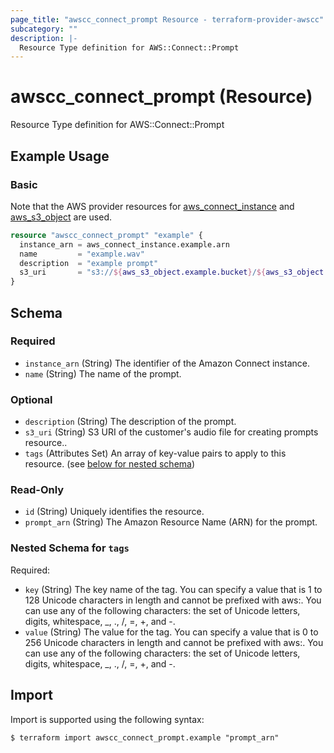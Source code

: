 ```yaml
---
page_title: "awscc_connect_prompt Resource - terraform-provider-awscc"
subcategory: ""
description: |-
  Resource Type definition for AWS::Connect::Prompt
---
```


# awscc_connect_prompt (Resource)

Resource Type definition for AWS::Connect::Prompt

## Example Usage

### Basic

Note that the AWS provider resources for [aws_connect_instance](https://registry.terraform.io/providers/hashicorp/aws/latest/docs/resources/connect_instance) and [aws_s3_object](https://registry.terraform.io/providers/hashicorp/aws/latest/docs/resources/s3_object) are used.

```terraform
resource "awscc_connect_prompt" "example" {
  instance_arn = aws_connect_instance.example.arn
  name         = "example.wav"
  description  = "example prompt"
  s3_uri       = "s3://${aws_s3_object.example.bucket}/${aws_s3_object.example.key}"
}
```

<!-- schema generated by tfplugindocs -->
## Schema

### Required

- `instance_arn` (String) The identifier of the Amazon Connect instance.
- `name` (String) The name of the prompt.

### Optional

- `description` (String) The description of the prompt.
- `s3_uri` (String) S3 URI of the customer's audio file for creating prompts resource..
- `tags` (Attributes Set) An array of key-value pairs to apply to this resource. (see [below for nested schema](#nestedatt--tags))

### Read-Only

- `id` (String) Uniquely identifies the resource.
- `prompt_arn` (String) The Amazon Resource Name (ARN) for the prompt.

<a id="nestedatt--tags"></a>
### Nested Schema for `tags`

Required:

- `key` (String) The key name of the tag. You can specify a value that is 1 to 128 Unicode characters in length and cannot be prefixed with aws:. You can use any of the following characters: the set of Unicode letters, digits, whitespace, _, ., /, =, +, and -.
- `value` (String) The value for the tag. You can specify a value that is 0 to 256 Unicode characters in length and cannot be prefixed with aws:. You can use any of the following characters: the set of Unicode letters, digits, whitespace, _, ., /, =, +, and -.

## Import

Import is supported using the following syntax:

```shell
$ terraform import awscc_connect_prompt.example "prompt_arn"
```